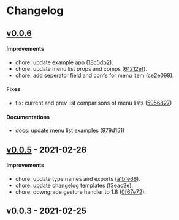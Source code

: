 # Changelog

## [v0.0.6](https://github.com/enesozturk/react-native-hold-menu-dev/compare/v0.0.5...v0.0.6)

#### Improvements

- chore: update example app ([18c5db2](https://github.com/enesozturk/react-native-hold-menu-dev/commit/18c5db23e95387280e4dca5318b86b133ebcbbc8)).
- chore: update menu list props and comps ([61212ef](https://github.com/enesozturk/react-native-hold-menu-dev/commit/61212efb9e530a1def7537881a0d22ad1ee8142e)).
- chore: add seperator field and confs for menu item ([ce2e099](https://github.com/enesozturk/react-native-hold-menu-dev/commit/ce2e099c20eb8400cd66bad557d9ca666d4aab16)).

#### Fixes

- fix: current and prev list comparisons of menu lists ([5956827](https://github.com/enesozturk/react-native-hold-menu/commit/59568273058830930c672c7e6e5659998867b965))

#### Documentations

- docs: update menu list examples ([979d151](https://github.com/enesozturk/react-native-hold-menu/commit/979d151147a5bd9de58ff694a85cd05ed68a700f))

## [v0.0.5](https://github.com/enesozturk/react-native-hold-menu-dev/compare/v0.0.3...v0.0.5) - 2021-02-26

#### Improvements

- chore: update type names and exports ([a1bfe66](https://github.com/enesozturk/react-native-hold-menu-dev/commit/a1bfe66aced64e0498598c00f305e989fc0e0062)).
- chore: update changelog templates ([f3eac2e](https://github.com/enesozturk/react-native-hold-menu-dev/commit/f3eac2e8b5d380d2119ed77803f815969978f2eb)).
- chore: downgrade gesture handler to 1.8 ([0f67e72](https://github.com/enesozturk/react-native-hold-menu-dev/commit/0f67e72311ea176ce68ef9e013fa07434593e145)).

## v0.0.3 - 2021-02-25
